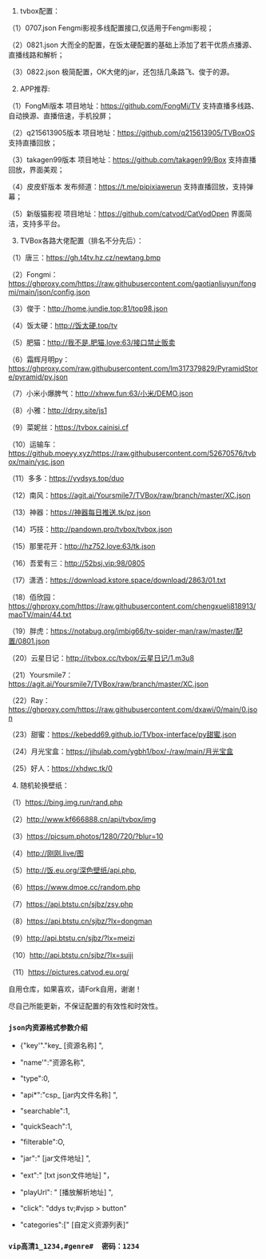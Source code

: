 1. tvbox配置：
   
（1）0707.json  Fengmi影视多线配置接口,仅适用于Fengmi影视；

（2）0821.json  大而全的配置，在饭太硬配置的基础上添加了若干优质点播源、直播线路和解析；

（3）0822.json  极简配置，OK大佬的jar，还包括几条路飞、俊于的源。

2. APP推荐:

（1）FongMi版本  项目地址：https://github.com/FongMi/TV 支持直播多线路、自动换源、直播倍速，手机投屏；

（2）q215613905版本  项目地址：https://github.com/q215613905/TVBoxOS 支持直播回放；

（3）takagen99版本  项目地址：https://github.com/takagen99/Box 支持直播回放，界面美观；

（4）皮皮虾版本  发布频道：https://t.me/pipixiawerun 支持直播回放，支持弹幕；

（5）新版猫影视   项目地址：https://github.com/catvod/CatVodOpen 界面简洁，支持多平台。

3. TVBox各路大佬配置（排名不分先后）：

（1）唐三：https://gh.t4tv.hz.cz/newtang.bmp

（2）Fongmi：https://ghproxy.com/https://raw.githubusercontent.com/gaotianliuyun/fongmi/main/json/config.json

（3）俊于：http://home.jundie.top:81/top98.json

（4）饭太硬：http://饭太硬.top/tv

（5）肥猫：http://我不是.肥猫.love:63/接口禁止贩卖

（6）霜辉月明py：https://ghproxy.com/raw.githubusercontent.com/lm317379829/PyramidStore/pyramid/py.json

（7）小米小爆脾气：http://xhww.fun:63/小米/DEMO.json

（8）小雅：http://drpy.site/js1

（9）菜妮丝：https://tvbox.cainisi.cf

（10）运输车：https://github.moeyy.xyz/https://raw.githubusercontent.com/52670576/tvbox/main/ysc.json

（11）多多：https://yydsys.top/duo

（12）南风：https://agit.ai/Yoursmile7/TVBox/raw/branch/master/XC.json

（13）神器：https://神器每日推送.tk/pz.json

（14）巧技：http://pandown.pro/tvbox/tvbox.json

（15）那里花开：http://hz752.love:63/tk.json

（16）吾爱有三：http://52bsj.vip:98/0805

（17）潇洒：https://download.kstore.space/download/2863/01.txt

（18）佰欣园：https://ghproxy.com/https://raw.githubusercontent.com/chengxueli818913/maoTV/main/44.txt

（19）胖虎：https://notabug.org/imbig66/tv-spider-man/raw/master/配置/0801.json

（20）云星日记：http://itvbox.cc/tvbox/云星日记/1.m3u8

（21）Yoursmile7：https://agit.ai/Yoursmile7/TVBox/raw/branch/master/XC.json

（22）Ray：https://ghproxy.com/https://raw.githubusercontent.com/dxawi/0/main/0.json

（23）甜蜜：https://kebedd69.github.io/TVbox-interface/py甜蜜.json

（24）月光宝盒：https://jihulab.com/ygbh1/box/-/raw/main/月光宝盒

（25）好人：https://xhdwc.tk/0

4. 随机轮换壁纸：

（1）https://bing.img.run/rand.php

（2）http://www.kf666888.cn/api/tvbox/img

（3）https://picsum.photos/1280/720/?blur=10

（4）http://刚刚.live/图 

（5）http://饭.eu.org/深色壁纸/api.php,

（6）https://www.dmoe.cc/random.php

（7）https://api.btstu.cn/sjbz/zsy.php

（8）https://api.btstu.cn/sjbz/?lx=dongman

（9）http://api.btstu.cn/sjbz/?lx=meizi

（10）http://api.btstu.cn/sjbz/?lx=suiji

（11）https://pictures.catvod.eu.org/

自用仓库，如果喜欢，请Fork自用，谢谢！

尽自己所能更新，不保证配置的有效性和时效性。




### `json内资源格式参数介绍`

* {"key'"."key_ [资源名称] ",

* "name'":"资源名称",

* "type":0,

* "api*":"csp_ [jar内文件名称] ",

* "searchable":1,

* "quickSeach":1,

* "filterable":O,

* "jar":" [jar文件地址] ",

* "ext":" [txt json文件地址] "，

* "playUrl": " [播放解析地址] ",

* "click": "ddys tv;#vjsp > button"

* "categories":[" [自定义资源列表]”
### `vip高清1_1234,#genre#  密码：1234`



